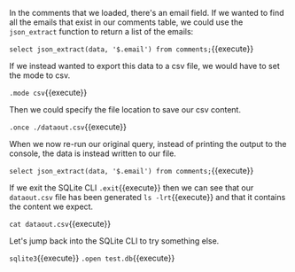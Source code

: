 In the comments that we loaded, there's an email field. If we wanted to find all the emails that exist in our comments table, we could use the `json_extract` function to return a list of the emails:

`select json_extract(data, '$.email') from comments;`{{execute}}

If we instead wanted to export this data to a csv file, we would have to set the mode to csv.

`.mode csv`{{execute}}

Then we could specify the file location to save our csv content.

`.once ./dataout.csv`{{execute}}

When we now re-run our original query, instead of printing the output to the console, the data is instead written to our file.

`select json_extract(data, '$.email') from comments;`{{execute}}

If we exit the SQLite CLI `.exit`{{execute}} then we can see that our `dataout.csv` file has been generated `ls -lrt`{{execute}} and that it contains the content we expect.

`cat dataout.csv`{{execute}}

Let's jump back into the SQLite CLI to try something else.

`sqlite3`{{execute}}
`.open test.db`{{execute}}
